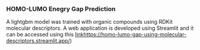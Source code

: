 ### HOMO-LUMO Enegry Gap Prediction 
A lightgbm model was trained with organic compounds using RDKit molecular descriptors. A web application is developed using Streamlit and it can be accessed using this [link](https://homo-lumo-gap-using-molecular-descriptors.streamlit.app/)https://homo-lumo-gap-using-molecular-descriptors.streamlit.app/)
